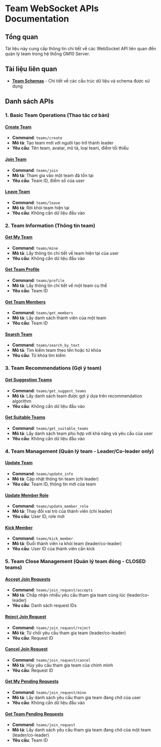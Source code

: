 # Team WebSocket APIs Documentation

## Tổng quan
Tài liệu này cung cấp thông tin chi tiết về các WebSocket API liên quan đến quản lý team trong hệ thống GM10 Server.

## Tài liệu liên quan
- **[Team Schemas](./Team-schemas.md)** - Chi tiết về các cấu trúc dữ liệu và schema được sử dụng

## Danh sách APIs

### 1. Basic Team Operations (Thao tác cơ bản)

#### [Create Team](./Create-team.md)
- **Command**: `teams/create`
- **Mô tả**: Tạo team mới với người tạo trở thành leader
- **Yêu cầu**: Tên team, avatar, mô tả, loại team, điểm tối thiểu

#### [Join Team](./Join-team.md)
- **Command**: `teams/join`
- **Mô tả**: Tham gia vào một team đã tồn tại
- **Yêu cầu**: Team ID, điểm số của user

#### [Leave Team](./Leave-team.md)
- **Command**: `teams/leave`
- **Mô tả**: Rời khỏi team hiện tại
- **Yêu cầu**: Không cần dữ liệu đầu vào

### 2. Team Information (Thông tin team)

#### [Get My Team](./Get-my-team.md)
- **Command**: `teams/mine`
- **Mô tả**: Lấy thông tin chi tiết về team hiện tại của user
- **Yêu cầu**: Không cần dữ liệu đầu vào

#### [Get Team Profile](./Get-team-profile.md)
- **Command**: `teams/profile`
- **Mô tả**: Lấy thông tin chi tiết về một team cụ thể
- **Yêu cầu**: Team ID

#### [Get Team Members](./Get-team-members.md)
- **Command**: `teams/get_members`
- **Mô tả**: Lấy danh sách thành viên của một team
- **Yêu cầu**: Team ID

#### [Search Team](./Search-team.md)
- **Command**: `teams/search_by_text`
- **Mô tả**: Tìm kiếm team theo tên hoặc từ khóa
- **Yêu cầu**: Từ khóa tìm kiếm

### 3. Team Recommendations (Gợi ý team)

#### [Get Suggestion Teams](./Get-suggestion-teams.md)
- **Command**: `teams/get_suggest_teams`
- **Mô tả**: Lấy danh sách team được gợi ý dựa trên recommendation algorithm
- **Yêu cầu**: Không cần dữ liệu đầu vào

#### [Get Suitable Teams](./Get-suitable-teams.md)
- **Command**: `teams/get_suitable_teams`
- **Mô tả**: Lấy danh sách team phù hợp với khả năng và yêu cầu của user
- **Yêu cầu**: Không cần dữ liệu đầu vào

### 4. Team Management (Quản lý team - Leader/Co-leader only)

#### [Update Team](./Update-team.md)
- **Command**: `teams/update_info`
- **Mô tả**: Cập nhật thông tin team (chỉ leader)
- **Yêu cầu**: Team ID, thông tin mới của team

#### [Update Member Role](./Update-member-role.md)
- **Command**: `teams/update_member_role`
- **Mô tả**: Thay đổi vai trò của thành viên (chỉ leader)
- **Yêu cầu**: User ID, role mới

#### [Kick Member](./Kick-member.md)
- **Command**: `teams/kick_member`
- **Mô tả**: Đuổi thành viên ra khỏi team (leader/co-leader)
- **Yêu cầu**: User ID của thành viên cần kick

### 5. Team Close Management (Quản lý team đóng - CLOSED teams)

#### [Accept Join Requests](./TeamClose/Accept-join-requests.md)
- **Command**: `teams/join_request/accepts`
- **Mô tả**: Chấp nhận nhiều yêu cầu tham gia team cùng lúc (leader/co-leader)
- **Yêu cầu**: Danh sách request IDs

#### [Reject Join Request](./TeamClose/Reject-join-request.md)
- **Command**: `teams/join_request/reject`
- **Mô tả**: Từ chối yêu cầu tham gia team (leader/co-leader)
- **Yêu cầu**: Request ID

#### [Cancel Join Request](./TeamClose/Cancel-join-request.md)
- **Command**: `teams/join_request/cancel`
- **Mô tả**: Hủy yêu cầu tham gia team của chính mình
- **Yêu cầu**: Request ID

#### [Get My Pending Requests](./TeamClose/Get-my-pending-requests.md)
- **Command**: `teams/join_request/mine`
- **Mô tả**: Lấy danh sách yêu cầu tham gia team đang chờ của user
- **Yêu cầu**: Không cần dữ liệu đầu vào

#### [Get Team Pending Requests](./TeamClose/Get-team-pending-requests.md)
- **Command**: `teams/join_request`
- **Mô tả**: Lấy danh sách yêu cầu tham gia team đang chờ của một team (leader/co-leader)
- **Yêu cầu**: Team ID
